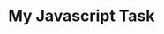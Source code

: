 <!DOCTYPE html>
<html lang="en">
<head>
    <meta charset="UTF-8">
    <meta name="viewport" content="width=device-width, initial-scale=1.0">
</head>
<body>
    <h1>My Javascript Task</h1>
    <p id="demo"></p>
    <script >
    	// my first javascript task. Here goes nothing.
let firstName = 'Oluwaseyi'; 
let lastName = 'Olawuwo';
let regCourses = ['html,css,javascript', 'design']
console.log(firstName , '', lastName,'', regCourses);
   console.log('Number of Registered Courses:', '',regCourses.length);

   for (let i=0; i <= 200; i++) {
        if (i % 2 !==0)
        console.log(i)
   }
   document.getElementById("demo").innerHTML = firstName + ' ' + lastName + '<br>' + regCourses;
    </script>
</body>
</html>

